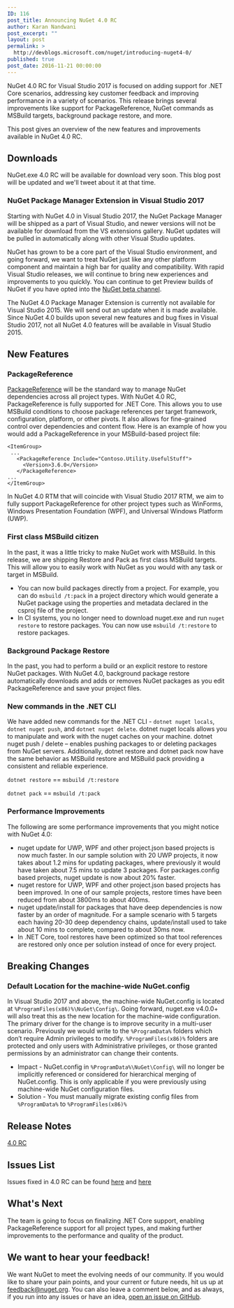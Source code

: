 ```yaml
---
ID: 116
post_title: Announcing NuGet 4.0 RC
author: Karan Nandwani
post_excerpt: ""
layout: post
permalink: >
  http://devblogs.microsoft.com/nuget/introducing-nuget4-0/
published: true
post_date: 2016-11-21 00:00:00
---
```

NuGet 4.0 RC for Visual Studio 2017 is focused on adding support for .NET Core scenarios, addressing key customer feedback and improving performance in a variety of scenarios. This release brings several improvements like support for PackageReference, NuGet commands as MSBuild targets, background package restore, and more.

This post gives an overview of the new features and improvements available in NuGet 4.0 RC.

## Downloads

NuGet.exe 4.0 RC will be available for download very soon. This blog post will be updated and we'll tweet about it at that time.

### NuGet Package Manager Extension in Visual Studio 2017

Starting with NuGet 4.0 in Visual Studio 2017, the NuGet Package Manager will be shipped as a part of Visual Studio, and newer versions will not be available for download from the VS extensions gallery. NuGet updates will be pulled in automatically along with other Visual Studio updates.

NuGet has grown to be a core part of the Visual Studio environment, and going forward, we want to treat NuGet just like any other platform component and maintain a high bar for quality and compatibility. With rapid Visual Studio releases, we will continue to bring new experiences and improvements to you quickly. You can continue to get Preview builds of NuGet if you have opted into the [NuGet beta channel][1].

The NuGet 4.0 Package Manager Extension is currently not available for Visual Studio 2015. We will send out an update when it is made available. Since NuGet 4.0 builds upon several new features and bug fixes in Visual Studio 2017, not all NuGet 4.0 features will be available in Visual Studio 2015.

## New Features

### PackageReference

[PackageReference][2] will be the standard way to manage NuGet dependencies across all project types. With NuGet 4.0 RC, PackageReference is fully supported for .NET Core. This allows you to use MSBuild conditions to choose package references per target framework, configuration, platform, or other pivots. It also allows for fine-grained control over dependencies and content flow. Here is an example of how you would add a PackageReference in your MSBuild-based project file:

    <ItemGroup> 
     ... 
       <PackageReference Include="Contoso.Utility.UsefulStuff"> 
         <Version>3.6.0</Version> 
       </PackageReference> 
    ... 
    </ItemGroup>

In NuGet 4.0 RTM that will coincide with Visual Studio 2017 RTM, we aim to fully support PackageReference for other project types such as WinForms, Windows Presentation Foundation (WPF), and Universal Windows Platform (UWP).

### First class MSBuild citizen

In the past, it was a little tricky to make NuGet work with MSBuild. In this release, we are shipping Restore and Pack as first class MSBuild targets. This will allow you to easily work with NuGet as you would with any task or target in MSBuild.

*   You can now build packages directly from a project. For example, you can do `msbuild /t:pack` in a project directory which would generate a NuGet package using the properties and metadata declared in the csproj file of the project.
*   In CI systems, you no longer need to download nuget.exe and run `nuget restore` to restore packages. You can now use `msbuild /t:restore` to restore packages.

### Background Package Restore

In the past, you had to perform a build or an explicit restore to restore NuGet packages. With NuGet 4.0, background package restore automatically downloads and adds or removes NuGet packages as you edit PackageReference and save your project files.

### New commands in the .NET CLI

We have added new commands for the .NET CLI - `dotnet nuget locals`, `dotnet nuget push`, and `dotnet nuget delete`. dotnet nuget locals allows you to manipulate and work with the nuget caches on your machine. dotnet nuget push / delete – enables pushing packages to or deleting packages from NuGet servers. Additionally, dotnet restore and dotnet pack now have the same behavior as MSBuild restore and MSBuild pack providing a consistent and reliable experience.

`dotnet restore` == `msbuild /t:restore`

`dotnet pack` == `msbuild /t:pack`

### Performance Improvements

The following are some performance improvements that you might notice with NuGet 4.0:

*   nuget update for UWP, WPF and other project.json based projects is now much faster. In our sample solution with 20 UWP projects, it now takes about 1.2 mins for updating packages, where previously it would have taken about 7.5 mins to update 3 packages. For packages.config based projects, nuget update is now about 20% faster.
*   nuget restore for UWP, WPF and other project.json based projects has been improved. In one of our sample projects, restore times have been reduced from about 3800ms to about 400ms.
*   nuget update/install for packages that have deep dependencies is now faster by an order of magnitude. For a sample scenario with 5 targets each having 20-30 deep dependency chains, update/install used to take about 10 mins to complete, compared to about 30ms now.
*   In .NET Core, tool restores have been optimized so that tool references are restored only once per solution instead of once for every project.

## Breaking Changes

### Default Location for the machine-wide NuGet.config

In Visual Studio 2017 and above, the machine-wide NuGet.config is located at `%ProgramFiles(x86)%\NuGet\Config\`. Going forward, nuget.exe v4.0.0+ will also treat this as the new location for the machine-wide configuration. The primary driver for the change is to improve security in a multi-user scenario. Previously we would write to the `%ProgramData%` folders which don’t require Admin privileges to modify. `%ProgramFiles(x86)%` folders are protected and only users with Administrative privileges, or those granted permissions by an administrator can change their contents.

*   Impact - NuGet.config in `%ProgramData%\NuGet\Config\` will no longer be implicitly referenced or considered for hierarchical merging of NuGet.config. This is only applicable if you were previously using machine-wide NuGet configuration files.
*   Solution - You must manually migrate existing config files from `%ProgramData%` to `%ProgramFiles(x86)%`

## Release Notes

[4\.0 RC][3]

## Issues List

Issues fixed in 4.0 RC can be found [here][4] and [here][5]

## What's Next

The team is going to focus on finalizing .NET Core support, enabling PackageReference support for all project types, and making further improvements to the performance and quality of the product.

## We want to hear your feedback!

We want NuGet to meet the evolving needs of our community. If you would like to share your pain points, and your current or future needs, hit us up at <feedback@nuget.org>. You can also leave a comment below, and as always, if you run into any issues or have an idea, [open an issue on GitHub][6].

 [1]: http://blog.nuget.org/20160502/Introducing-The-NuGet-Beta-Channel.html
 [2]: https://docs.nuget.org/ndocs/consume-packages/package-references-in-project-files
 [3]: https://docs.nuget.org/ndocs/Release-Notes/NuGet-4.0-RC
 [4]: https://github.com/Nuget/home/issues?q=is%3Aissue+is%3Aclosed+milestone%3A%224.0+RC%22
 [5]: https://github.com/Nuget/home/issues?q=is%3Aissue+is%3Aclosed+milestone%3A%224.0+Beta1%22
 [6]: https://github.com/Nuget/Home